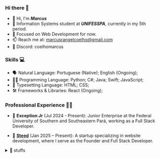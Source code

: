 ### Hi there 👋

- 👋 Hi, I'm **_Marcus_**
- 🏫 Information Systems student at **_UNIFESSPA_**, currently in my 5th period.
- 🌱 Focused on Web Development for now.
- 📫 Reach me at: marcusrangelcoelho@gmail.com
- 🐺 Discord: coelhomarcus

### Skills 💻

- 🗣️ Natural Language: Portuguese (Native); English (Ongoing);
- 👨‍💻 Programming Language: Python; C#; Java; Swift; JavaScript;
- 📱 Typesetting Language: HTML; CSS;
- 🛠 Frameworks & Libraries: React (Ongoing);

### Professional Experience 👨‍💻

- 🦎 **Exception Jr** (Jul 2024 - Present): Junior Enterprise at the Federal University of Southern and Southeastern Pará, working as a Full Stack Developer.

- 🐴 **[Steed](https://github.com/SteedHub)** (Jan 2025 – Present): A startup specializing in website development, where I serve as the Founder and Full Stack Developer.

<details>
<summary>🐲 stuffs</summary>

- ⌨️ [my monkeytype account](https://monkeytype.com/profile/coelhomarcus)

- ![v-count](https://komarev.com/ghpvc/?username=coelhomarcus)

</details>
